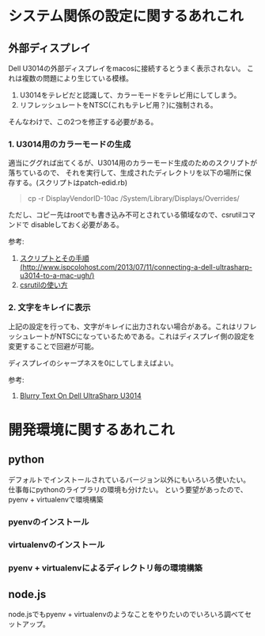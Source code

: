 # システム関係の設定に関するあれこれ

## 外部ディスプレイ

Dell U3014の外部ディスプレイをmacosに接続するとうまく表示されない。
これは複数の問題により生じている模様。

1. U3014をテレビだと認識して、カラーモードをテレビ用にしてしまう。
2. リフレッシュレートをNTSC(これもテレビ用？)に強制される。

そんなわけで、この2つを修正する必要がある。

### 1. U3014用のカラーモードの生成

適当にググれば出てくるが、U3014用のカラーモード生成のためのスクリプトが落ちているので、
それを実行して、生成されたディレクトリを以下の場所に保存する。(スクリプトはpatch-edid.rb)

> cp -r DisplayVendorID-10ac /System/Library/Displays/Overrides/

ただし、コピー先はrootでも書き込み不可とされている領域なので、csrutilコマンドで
disableしておく必要がある。

参考:

1. [スクリプトとその手順(http://www.ispcolohost.com/2013/07/11/connecting-a-dell-ultrasharp-u3014-to-a-mac-ugh/)](http://www.ispcolohost.com/2013/07/11/connecting-a-dell-ultrasharp-u3014-to-a-mac-ugh/)
2. [csrutilの使い方](https://applech2.com/archives/46435268.html)

### 2. 文字をキレイに表示

上記の設定を行っても、文字がキレイに出力されない場合がある。これはリフレッシュレートがNTSCになっているためである。これはディスプレイ側の設定を変更することで回避が可能。

ディスプレイのシャープネスを0にしてしまえばよい。

参考:

1. [Blurry Text On Dell UltraSharp U3014](https://discussions.apple.com/thread/5049049)

# 開発環境に関するあれこれ

## python

デフォルトでインストールされているバージョン以外にもいろいろ使いたい。
仕事毎にpythonのライブラリの環境も分けたい。
という要望があったので、pyenv + virtualenvで環境構築

### pyenvのインストール

### virtualenvのインストール

### pyenv + virtualenvによるディレクトリ毎の環境構築

## node.js

node.jsでもpyenv + virtualenvのようなことをやりたいのでいろいろ調べてセットアップ。
